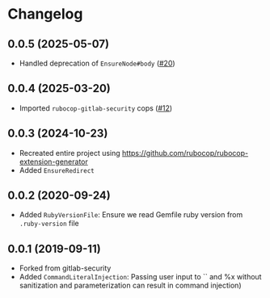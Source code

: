 # Changelog

## 0.0.5 (2025-05-07)

- Handled deprecation of `EnsureNode#body` ([#20](https://github.com/84codes/rubocop-eighty-four-codes/pull/20))

## 0.0.4 (2025-03-20)

- Imported `rubocop-gitlab-security` cops ([#12](https://github.com/84codes/rubocop-eighty-four-codes/pull/12))

## 0.0.3 (2024-10-23)

- Recreated entire project using <https://github.com/rubocop/rubocop-extension-generator>
- Added `EnsureRedirect`

## 0.0.2 (2020-09-24)

- Added `RubyVersionFile`: Ensure we read Gemfile ruby version from `.ruby-version` file

## 0.0.1 (2019-09-11)

- Forked from gitlab-security
- Added `CommandLiteralInjection`: Passing user input to `` and %x without sanitization and parameterization can result in command injection)
